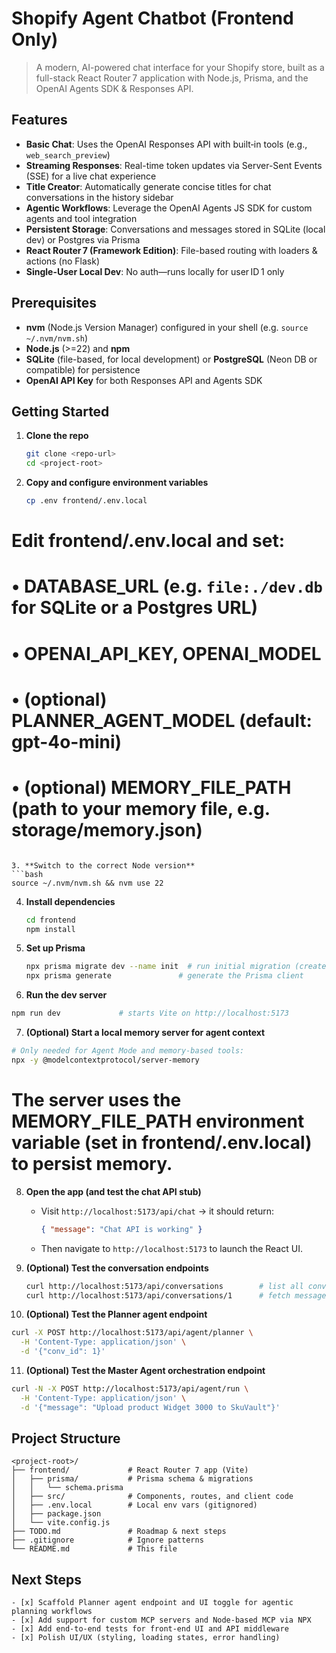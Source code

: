 <!-- markdownlint-disable MD041 MD025 -->
# Shopify Agent Chatbot (Frontend Only)

> A modern, AI-powered chat interface for your Shopify store, built as a full-stack React Router 7 application with Node.js, Prisma, and the OpenAI Agents SDK & Responses API.

## Features

- **Basic Chat**: Uses the OpenAI Responses API with built‑in tools (e.g., `web_search_preview`)
- **Streaming Responses**: Real-time token updates via Server-Sent Events (SSE) for a live chat experience
- **Title Creator**: Automatically generate concise titles for chat conversations in the history sidebar
- **Agentic Workflows**: Leverage the OpenAI Agents JS SDK for custom agents and tool integration
- **Persistent Storage**: Conversations and messages stored in SQLite (local dev) or Postgres via Prisma
- **React Router 7 (Framework Edition)**: File-based routing with loaders & actions (no Flask)
- **Single-User Local Dev**: No auth—runs locally for user ID 1 only

## Prerequisites

- **nvm** (Node.js Version Manager) configured in your shell (e.g. `source ~/.nvm/nvm.sh`)
- **Node.js** (>=22) and **npm**
- **SQLite** (file-based, for local development) or **PostgreSQL** (Neon DB or compatible) for persistence
- **OpenAI API Key** for both Responses API and Agents SDK

## Getting Started

1. **Clone the repo**
   ```bash
   git clone <repo-url>
   cd <project-root>
   ```

2. **Copy and configure environment variables**
   ```bash
   cp .env frontend/.env.local
# Edit frontend/.env.local and set:
#   • DATABASE_URL (e.g. `file:./dev.db` for SQLite or a Postgres URL)
#   • OPENAI_API_KEY, OPENAI_MODEL
#   • (optional) PLANNER_AGENT_MODEL (default: gpt-4o-mini)
#   • (optional) MEMORY_FILE_PATH (path to your memory file, e.g. storage/memory.json)
   ```

3. **Switch to the correct Node version**
   ```bash
   source ~/.nvm/nvm.sh && nvm use 22
   ```

4. **Install dependencies**
   ```bash
   cd frontend
   npm install
   ```

5. **Set up Prisma**
   ```bash
   npx prisma migrate dev --name init  # run initial migration (creates dev.db for SQLite)
   npx prisma generate               # generate the Prisma client
   ```

6. **Run the dev server**
```bash
npm run dev             # starts Vite on http://localhost:5173
```

7. **(Optional) Start a local memory server for agent context**
```bash
# Only needed for Agent Mode and memory-based tools:
npx -y @modelcontextprotocol/server-memory
```
# The server uses the MEMORY_FILE_PATH environment variable (set in frontend/.env.local) to persist memory.

8. **Open the app (and test the chat API stub)**
   - Visit `http://localhost:5173/api/chat` → it should return:
     ```json
     { "message": "Chat API is working" }
     ```
   - Then navigate to `http://localhost:5173` to launch the React UI.

9. **(Optional) Test the conversation endpoints**
   ```bash
   curl http://localhost:5173/api/conversations        # list all conversations
   curl http://localhost:5173/api/conversations/1      # fetch messages for conversation ID 1
   ```

10. **(Optional) Test the Planner agent endpoint**
   ```bash
   curl -X POST http://localhost:5173/api/agent/planner \
     -H 'Content-Type: application/json' \
     -d '{"conv_id": 1}'
   ```

11. **(Optional) Test the Master Agent orchestration endpoint**
   ```bash
   curl -N -X POST http://localhost:5173/api/agent/run \
     -H 'Content-Type: application/json' \
     -d '{"message": "Upload product Widget 3000 to SkuVault"}'
   ```

## Project Structure

```text
<project-root>/
├── frontend/             # React Router 7 app (Vite)
│   ├── prisma/           # Prisma schema & migrations
│   │   └── schema.prisma
│   ├── src/              # Components, routes, and client code
│   ├── .env.local        # Local env vars (gitignored)
│   ├── package.json
│   └── vite.config.js
├── TODO.md               # Roadmap & next steps
├── .gitignore            # Ignore patterns
└── README.md             # This file
```

## Next Steps

	- [x] Scaffold Planner agent endpoint and UI toggle for agentic planning workflows
	- [x] Add support for custom MCP servers and Node-based MCP via NPX
	- [x] Add end-to-end tests for front-end UI and API middleware
	- [x] Polish UI/UX (styling, loading states, error handling)